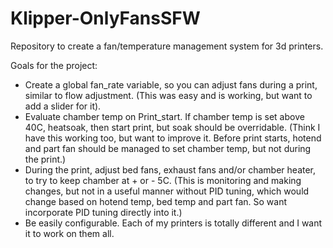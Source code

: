 # Klipper-OnlyFansSFW
Repository to create a fan/temperature management system for 3d printers. 

Goals for the project:
- Create a global fan_rate variable, so you can adjust fans during a print, similar to flow adjustment. (This was easy and is working, but want to add a slider for it).
- Evaluate chamber temp on Print_start. If chamber temp is set above 40C, heatsoak, then start print, but soak should be overridable. (Think I have this working too, but want to improve it. Before print starts, hotend and part fan should be managed to set chamber temp, but not during the print.)
- During the print, adjust bed fans, exhaust fans and/or chamber heater, to try to keep chamber at + or - 5C. (This is monitoring and making changes, but not in a useful manner without PID tuning, which would change based on hotend temp, bed temp and part fan. So want incorporate PID tuning directly into it.)
- Be easily configurable. Each of my printers is totally different and I want it to work on them all.
